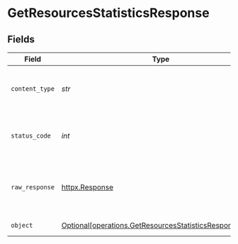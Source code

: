 # GetResourcesStatisticsResponse


## Fields

| Field                                                                                                                    | Type                                                                                                                     | Required                                                                                                                 | Description                                                                                                              |
| ------------------------------------------------------------------------------------------------------------------------ | ------------------------------------------------------------------------------------------------------------------------ | ------------------------------------------------------------------------------------------------------------------------ | ------------------------------------------------------------------------------------------------------------------------ |
| `content_type`                                                                                                           | *str*                                                                                                                    | :heavy_check_mark:                                                                                                       | HTTP response content type for this operation                                                                            |
| `status_code`                                                                                                            | *int*                                                                                                                    | :heavy_check_mark:                                                                                                       | HTTP response status code for this operation                                                                             |
| `raw_response`                                                                                                           | [httpx.Response](https://www.python-httpx.org/api/#response)                                                             | :heavy_check_mark:                                                                                                       | Raw HTTP response; suitable for custom response parsing                                                                  |
| `object`                                                                                                                 | [Optional[operations.GetResourcesStatisticsResponseBody]](../../models/operations/getresourcesstatisticsresponsebody.md) | :heavy_minus_sign:                                                                                                       | Resource Statistics                                                                                                      |